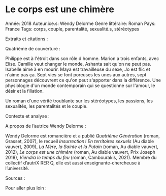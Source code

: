 # Le corps est une chimère

Année: 2018
Auteur.ice.s: Wendy Delorme
Genre littéraire: Roman
Pays: France
Tags: corps, couple, parentalité, sexualité.s, stéréotypes

Extraits et citations :

Quatrième de couverture :

Philippe est à l'étroit dans son rôle d'homme. Marion a trois enfants, avec Elise. Camille veut changer le monde, Ashanta sait qu'on ne peut pas. Isabelle aime à en mourir. Maya est travailleuse du sexe, Jo est flic et n'aime pas ça. Sept vies se font poreuses les unes aux autres, sept personnages découvrent ce qu'on peut s'apporter dans la différence. Une physiologie d'un monde contemporain qui se questionne sur l'amour, le désir et la filiation.

Un roman d'une vérité troublante sur les stéréotypes, les passions, les sexualités, les parentalités et le couple.

Contexte et analyse :

A propos de l’autrice Wendy Delorme :

Wendy Delorme est romancière et a publié *Quatrième Génération* (roman, Grasset, 2007), le recueil *Insurrection ! En territoires sexuels* (Au diable vauvert, 2009), *La Mère, la Sainte et la Putain* (roman, Au diable vauvert, 2012), *Le corps est une chimère* (roman, Au diable vauvert, Prix Joseph 2018), *Viendra le temps du feu* (roman, Cambourakis, 2021). Membre du collectif d’autriX RER Q, elle est aussi enseignante-chercheuse à l’université. 

Sources :

Pour aller plus loin :